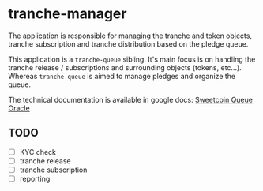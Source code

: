 # tranche-manager

The application is responsible for managing the tranche and token objects, tranche subscription and tranche distribution based on the pledge queue.

This application is a `tranche-queue` sibling. It's main focus is on handling the tranche release / subscriptions and surrounding objects (tokens, etc...). Whereas `tranche-queue` is aimed to manage pledges and organize the queue.

The technical documentation is available in google docs: [Sweetcoin Queue Oracle](https://docs.google.com/document/d/1_aAedNVC8YngK_xD8qeP4_CGeBlGS2fMexu3S7ltnYk/)


## TODO

+ [ ] KYC check
+ [ ] tranche release
+ [ ] tranche subscription
+ [ ] reporting

